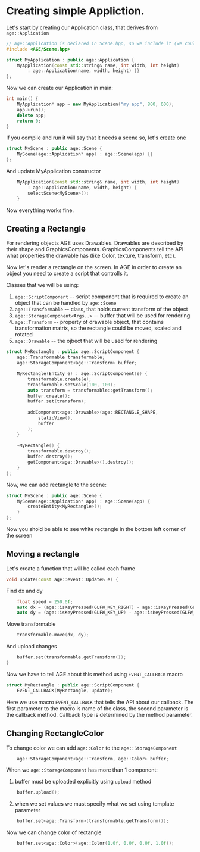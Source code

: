 # Creating simple Appliction.
Let's start by creating our Application class, that derives from `age::Application`

```C++
// age::Application is declared in Scene.hpp, so we include it (we could also include Scene/Application.hpp)
#include <AGE/Scene.hpp>

struct MyApplication : public age::Application {
    MyApplication(const std::string& name, int width, int height)
        : age::Application(name, width, height) {}
};
```

Now we can create our Application in main:

```C++
int main() {
    MyApplication* app = new MyApplication("my app", 800, 600);
    app->run();
    delete app;
    return 0;
}
```

If you compile and run it will say that it needs a scene so, let's create one

```C++
struct MyScene : public age::Scene {
    MyScene(age::Application* app) : age::Scene(app) {}
};
```

And update MyApplication constructor
```C++
    MyApplication(const std::string& name, int width, int height)
        : age::Application(name, width, height) {
        selectScene<MyScene>();
    }
```

Now everything works fine.

## Creating a Rectangle
For rendering objects AGE uses Drawables. Drawables are described by their shape and GraphicsComponents. GraphicsComponents tell the API what properties the drawable has (like Color, texture, transform, etc).

Now let's render a rectangle on the screen. In AGE in order to create an object you need to create a script that controlls it.

Classes that we will be using:
1. `age::ScriptComponent` -- script component that is required to create an object that can be handled by `age::Scene`
2. `age::Transformable` -- class, that holds current transform of the object
3. `age::StorageComponent<Args..>` -- buffer that will be used for rendering
4. `age::Transform` -- property of drawable object, that contains transformation matrix, so the rectangle could be moved, scaled and rotated
5. `age::Drawable` -- the ojbect that will be used for rendering

```C++
struct MyRectangle : public age::ScriptComponent {
    age::Transformable transformable;
    age::StorageComponent<age::Transform> buffer;

    MyRectangle(Entity e) : age::ScriptComponent(e) {
        transformable.create(e);
        transformable.setScale(100, 100);
        auto transform = transformable::getTransform();
        buffer.create();
        buffer.set(transform);
        
        addComponent<age::Drawable>(age::RECTANGLE_SHAPE,
            staticView(),
            buffer
        );
    }
    
    ~MyRectangle() {
        transformable.destroy();
        buffer.destroy();
        getComponent<age::Drawable>().destroy();
    }
};
```

Now, we can add rectangle to the scene:
```C++
struct MyScene : public age::Scene {
    MyScene(age::Application* app) : age::Scene(app) {
        createEntity<MyRectangle>();
    }
};
```

Now you shold be able to see white rectangle in the bottom left corner of the screen

## Moving a rectangle

Let's create a function that will be called each frame
```C++
void update(const age::event::Update& e) {
```

Find dx and dy
```C++
    float speed = 250.0f;
    auto dx = (age::isKeyPressed(GLFW_KEY_RIGHT) - age::isKeyPressed(GLFW_KEY_LEFT)) * speed * e.elapsedTime;
    auto dy = (age::isKeyPressed(GLFW_KEY_UP) - age::isKeyPressed(GLFW_KEY_DOWN)) * speed * e.elapsedTime;
```

Move transformable
```C++
    transformable.move(dx, dy);
```

And upload changes
```C++
    buffer.set(transformable.getTransform());
}
```

Now we have to tell AGE about this method using `EVENT_CALLBACK` macro
```C++
struct MyRectangle : public age::ScriptComponent {
    EVENT_CALLBACK(MyRectangle, update);
```

Here we use macro `EVENT_CALLBACK` that tells the API about our callback. The first parameter to the macro is
name of the class, the second parameter is the callback method. Callback type is determined by the method parameter.

## Changing RectangleColor

To change color we can add `age::Color` to the `age::StorageComponent`
```C++
    age::StorageComponent<age::Transform, age::Color> buffer;
```

When we `age::StorageComponent` has more than 1 component:
1. buffer must be uploaded explicitly using `upload` method
```C++
    buffer.upload();
```
2. when we set values we must specify what we set using template parameter
```C++
    buffer.set<age::Transform>(transformable.getTransform());
```

Now we can change color of rectangle
```C++
    buffer.set<age::Color>(age::Color(1.0f, 0.0f, 0.0f, 1.0f));
```
